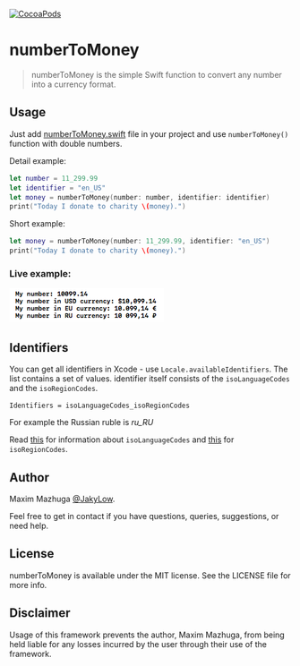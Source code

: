 
[![CocoaPods](https://img.shields.io/cocoapods/p/AFNetworking.svg?style=plastic)](https://github.com/JakyLow/numberToMoney)

# numberToMoney
> numberToMoney is the simple Swift function to convert any number into a currency format.

## Usage
Just add [numberToMoney.swift](https://github.com/JakyLow/numberToMoney/blob/master/numberToMoney.swift) file in your project and use `numberToMoney()` function with double numbers.



Detail example:
```swift
let number = 11_299.99
let identifier = "en_US"
let money = numberToMoney(number: number, identifier: identifier)
print("Today I donate to charity \(money).")
```


Short example:
```swift
let money = numberToMoney(number: 11_299.99, identifier: "en_US")
print("Today I donate to charity \(money).")
```

### Live example:
![](https://github.com/JakyLow/numberToMoney/blob/master/example.png?raw=true)

## Identifiers
You can get all identifiers in Xcode - use `Locale.availableIdentifiers`. The list contains a set of values. identifier itself consists of the `isoLanguageCodes` and the `isoRegionCodes`.

    Identifiers = isoLanguageCodes_isoRegionCodes
For example the Russian ruble is *ru_RU*

Read [this](https://en.wikipedia.org/wiki/List_of_ISO_639-1_codes) for information about `isoLanguageCodes` and [this](https://en.wikipedia.org/wiki/ISO_3166-1) for `isoRegionCodes`.

## Author
Maxim Mazhuga [@JakyLow](https://www.facebook.com/maxim.mazhuga). 

Feel free to get in contact if you have questions, queries, suggestions, or need help.

## License

numberToMoney is available under the MIT license. See the LICENSE file for more info.

## Disclaimer

Usage of this framework prevents the author, Maxim Mazhuga, from being held liable for any losses incurred by the user through their use of the framework.
